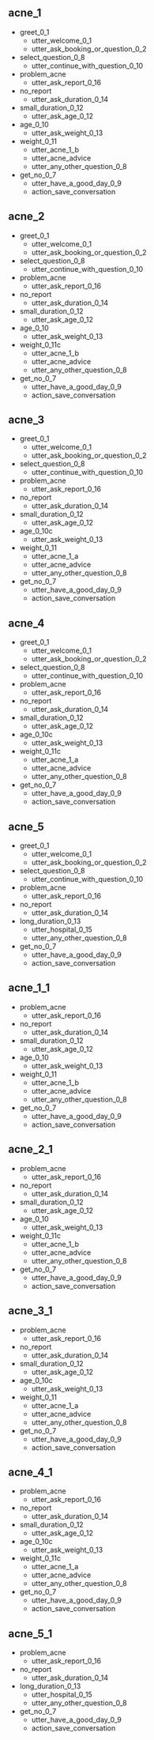## acne_1
* greet_0_1
  - utter_welcome_0_1
  - utter_ask_booking_or_question_0_2
* select_question_0_8
  - utter_continue_with_question_0_10
* problem_acne
  - utter_ask_report_0_16
* no_report
  - utter_ask_duration_0_14
* small_duration_0_12
  - utter_ask_age_0_12
* age_0_10
  - utter_ask_weight_0_13
* weight_0_11
  - utter_acne_1_b
  - utter_acne_advice
  - utter_any_other_question_0_8
* get_no_0_7
  - utter_have_a_good_day_0_9
  - action_save_conversation

## acne_2
* greet_0_1
  - utter_welcome_0_1
  - utter_ask_booking_or_question_0_2
* select_question_0_8
  - utter_continue_with_question_0_10
* problem_acne
  - utter_ask_report_0_16
* no_report
  - utter_ask_duration_0_14
* small_duration_0_12
  - utter_ask_age_0_12
* age_0_10
  - utter_ask_weight_0_13
* weight_0_11c
  - utter_acne_1_b
  - utter_acne_advice
  - utter_any_other_question_0_8
* get_no_0_7
  - utter_have_a_good_day_0_9
  - action_save_conversation


## acne_3
* greet_0_1
  - utter_welcome_0_1
  - utter_ask_booking_or_question_0_2
* select_question_0_8
  - utter_continue_with_question_0_10
* problem_acne
  - utter_ask_report_0_16
* no_report
  - utter_ask_duration_0_14
* small_duration_0_12
  - utter_ask_age_0_12
* age_0_10c
  - utter_ask_weight_0_13
* weight_0_11
  - utter_acne_1_a
  - utter_acne_advice
  - utter_any_other_question_0_8
* get_no_0_7
  - utter_have_a_good_day_0_9
  - action_save_conversation

## acne_4
* greet_0_1
  - utter_welcome_0_1
  - utter_ask_booking_or_question_0_2
* select_question_0_8
  - utter_continue_with_question_0_10
* problem_acne
  - utter_ask_report_0_16
* no_report
  - utter_ask_duration_0_14
* small_duration_0_12
  - utter_ask_age_0_12
* age_0_10c
  - utter_ask_weight_0_13
* weight_0_11c
  - utter_acne_1_a
  - utter_acne_advice
  - utter_any_other_question_0_8
* get_no_0_7
  - utter_have_a_good_day_0_9
  - action_save_conversation


## acne_5
* greet_0_1
  - utter_welcome_0_1
  - utter_ask_booking_or_question_0_2
* select_question_0_8
  - utter_continue_with_question_0_10
* problem_acne
  - utter_ask_report_0_16
* no_report
  - utter_ask_duration_0_14
* long_duration_0_13
  - utter_hospital_0_15
  - utter_any_other_question_0_8
* get_no_0_7
  - utter_have_a_good_day_0_9
  - action_save_conversation


## acne_1_1
* problem_acne
  - utter_ask_report_0_16
* no_report
  - utter_ask_duration_0_14
* small_duration_0_12
  - utter_ask_age_0_12
* age_0_10
  - utter_ask_weight_0_13
* weight_0_11
  - utter_acne_1_b
  - utter_acne_advice
  - utter_any_other_question_0_8
* get_no_0_7
  - utter_have_a_good_day_0_9
  - action_save_conversation

## acne_2_1
* problem_acne
  - utter_ask_report_0_16
* no_report
  - utter_ask_duration_0_14
* small_duration_0_12
  - utter_ask_age_0_12
* age_0_10
  - utter_ask_weight_0_13
* weight_0_11c
  - utter_acne_1_b
  - utter_acne_advice
  - utter_any_other_question_0_8
* get_no_0_7
  - utter_have_a_good_day_0_9
  - action_save_conversation

## acne_3_1
* problem_acne
  - utter_ask_report_0_16
* no_report
  - utter_ask_duration_0_14
* small_duration_0_12
  - utter_ask_age_0_12
* age_0_10c
  - utter_ask_weight_0_13
* weight_0_11
  - utter_acne_1_a
  - utter_acne_advice
  - utter_any_other_question_0_8
* get_no_0_7
  - utter_have_a_good_day_0_9
  - action_save_conversation

## acne_4_1
* problem_acne
  - utter_ask_report_0_16
* no_report
  - utter_ask_duration_0_14
* small_duration_0_12
  - utter_ask_age_0_12
* age_0_10c
  - utter_ask_weight_0_13
* weight_0_11c
  - utter_acne_1_a
  - utter_acne_advice
  - utter_any_other_question_0_8
* get_no_0_7
  - utter_have_a_good_day_0_9
  - action_save_conversation



## acne_5_1
* problem_acne
  - utter_ask_report_0_16
* no_report
  - utter_ask_duration_0_14
* long_duration_0_13
  - utter_hospital_0_15
  - utter_any_other_question_0_8
* get_no_0_7
  - utter_have_a_good_day_0_9
  - action_save_conversation
